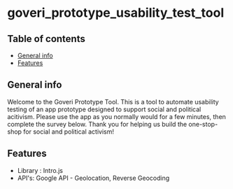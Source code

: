 # goveri_prototype_usability_test_tool
## Table of contents
* [General info](#general-info)
* [Features](#features)

## General info
Welcome to the Goveri Prototype Tool. This is a tool to automate usability testing of an app prototype designed to support social and political acitivism. Please use the app as you normally would for a few minutes, then complete the survey below. Thank you for helping us build the one-stop-shop for social and political activism!

## Features
* Library : Intro.js
* API's: Google API - Geolocation, Reverse Geocoding
